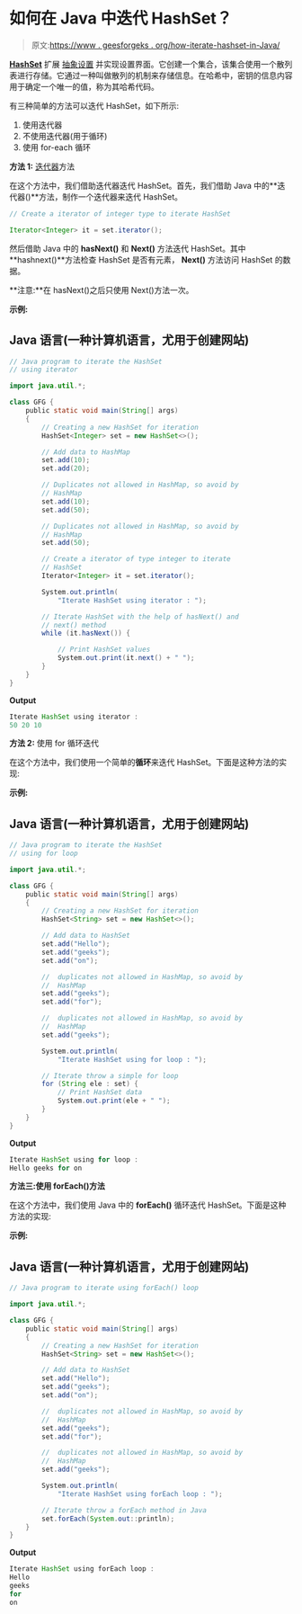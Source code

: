 # 如何在 Java 中迭代 HashSet？

> 原文:[https://www . geesforgeks . org/how-iterate-hashset-in-Java/](https://www.geeksforgeeks.org/how-to-iterate-hashset-in-java/)

[**HashSet**](https://www.geeksforgeeks.org/hashset-in-java/) 扩展 [抽象设置](https://www.geeksforgeeks.org/abstractset-class-in-java-with-examples/) 并实现设置界面。它创建一个集合，该集合使用一个散列表进行存储。它通过一种叫做散列的机制来存储信息。在哈希中，密钥的信息内容用于确定一个唯一的值，称为其哈希代码。

有三种简单的方法可以迭代 HashSet，如下所示:

1.  使用迭代器
2.  不使用迭代器(用于循环)
3.  使用 for-each 循环

**方法 1:** [迭代器](https://www.geeksforgeeks.org/iterators-in-java/)方法

在这个方法中，我们借助迭代器迭代 HashSet。首先，我们借助 Java 中的**迭代器()**方法，制作一个迭代器来迭代 HashSet。

```java
// Create a iterator of integer type to iterate HashSet

Iterator<Integer> it = set.iterator();
```

然后借助 Java 中的 **hasNext()** 和 **Next()** 方法迭代 HashSet。其中**hashnext()**方法检查 HashSet 是否有元素， **Next()** 方法访问 HashSet 的数据。

**注意:**在 hasNext()之后只使用 Next()方法一次。

**示例:**

## Java 语言(一种计算机语言，尤用于创建网站)

```java
// Java program to iterate the HashSet
// using iterator

import java.util.*;

class GFG {
    public static void main(String[] args)
    {
        // Creating a new HashSet for iteration
        HashSet<Integer> set = new HashSet<>();

        // Add data to HashMap
        set.add(10);
        set.add(20);

        // Duplicates not allowed in HashMap, so avoid by
        // HashMap
        set.add(10);
        set.add(50);

        // Duplicates not allowed in HashMap, so avoid by
        // HashMap
        set.add(50);

        // Create a iterator of type integer to iterate
        // HashSet
        Iterator<Integer> it = set.iterator();

        System.out.println(
            "Iterate HashSet using iterator : ");

        // Iterate HashSet with the help of hasNext() and
        // next() method
        while (it.hasNext()) {

            // Print HashSet values
            System.out.print(it.next() + " ");
        }
    }
}
```

**Output**

```java
Iterate HashSet using iterator : 
50 20 10
```

**方法 2:** 使用 for 循环迭代

在这个方法中，我们使用一个简单的**循环**来迭代 HashSet。下面是这种方法的实现:

**示例:**

## Java 语言(一种计算机语言，尤用于创建网站)

```java
// Java program to iterate the HashSet
// using for loop

import java.util.*;

class GFG {
    public static void main(String[] args)
    {
        // Creating a new HashSet for iteration
        HashSet<String> set = new HashSet<>();

        // Add data to HashSet
        set.add("Hello");
        set.add("geeks");
        set.add("on");

        //  duplicates not allowed in HashMap, so avoid by
        //  HashMap
        set.add("geeks");
        set.add("for");

        //  duplicates not allowed in HashMap, so avoid by
        //  HashMap
        set.add("geeks");

        System.out.println(
            "Iterate HashSet using for loop : ");

        // Iterate throw a simple for loop
        for (String ele : set) {
            // Print HashSet data
            System.out.print(ele + " ");
        }
    }
}
```

**Output**

```java
Iterate HashSet using for loop : 
Hello geeks for on
```

**方法三:使用 forEach()方法**

在这个方法中，我们使用 Java 中的 **forEach()** 循环迭代 HashSet。下面是这种方法的实现:

**示例:**

## Java 语言(一种计算机语言，尤用于创建网站)

```java
// Java program to iterate using forEach() loop

import java.util.*;

class GFG {
    public static void main(String[] args)
    {
        // Creating a new HashSet for iteration
        HashSet<String> set = new HashSet<>();

        // Add data to HashSet
        set.add("Hello");
        set.add("geeks");
        set.add("on");

        //  duplicates not allowed in HashMap, so avoid by
        //  HashMap
        set.add("geeks");
        set.add("for");

        //  duplicates not allowed in HashMap, so avoid by
        //  HashMap
        set.add("geeks");

        System.out.println(
            "Iterate HashSet using forEach loop : ");

        // Iterate throw a forEach method in Java
        set.forEach(System.out::println);
    }
}
```

**Output**

```java
Iterate HashSet using forEach loop : 
Hello
geeks
for
on
```